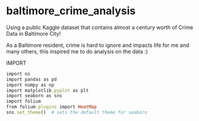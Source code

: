 # baltimore_crime_analysis

Using a public Kaggle dataset that contains almost a century worth of Crime Data in Baltimore City!

As a Baltimore resident, crime is hard to ignore and impacts life for me and many others, this inspired me to do analysis on the data :)


IMPORT

```ruby
import os
import pandas as pd
import numpy as np
import matplotlib.pyplot as plt
import seaborn as sns
import folium
from folium.plugins import HeatMap
sns.set_theme()  # sets the default theme for seaborn
```
